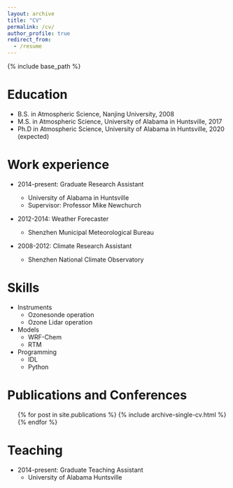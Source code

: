 ```yaml
---
layout: archive
title: "CV"
permalink: /cv/
author_profile: true
redirect_from:
  - /resume
---
```


{% include base_path %}

Education
======
* B.S. in Atmospheric Science, Nanjing University, 2008
* M.S. in Atmospheric Science, University of Alabama in Huntsville, 2017
* Ph.D in Atmospheric Science, University of Alabama in Huntsville, 2020 (expected)

Work experience
======
* 2014-present: Graduate Research Assistant
  * University of Alabama in Huntsville
  * Supervisor: Professor Mike Newchurch

* 2012-2014: Weather Forecaster
  * Shenzhen Municipal Meteorological Bureau

* 2008-2012: Climate Research Assistant
  * Shenzhen National Climate Observatory
  
Skills
======
* Instruments
  * Ozonesonde operation
  * Ozone Lidar operation
* Models
  * WRF-Chem
  * RTM
* Programming
  * IDL
  * Python

Publications and Conferences
======
  <ul>{% for post in site.publications %}
    {% include archive-single-cv.html %}
  {% endfor %}</ul>


Teaching
======
* 2014-present: Graduate Teaching Assistant
  * University of Alabama Huntsville
